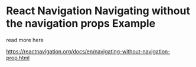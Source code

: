 # React Navigation Navigating without the navigation props Example

read more here

https://reactnavigation.org/docs/en/navigating-without-navigation-prop.html
